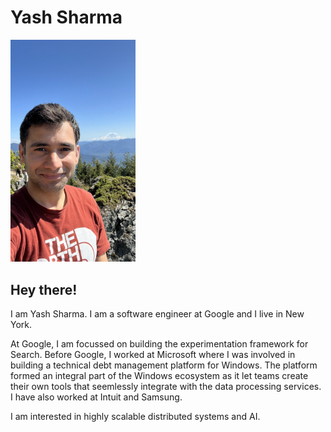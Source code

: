 # Yash Sharma

<img src="photo.jpg" alt="photo" width="200"/>

## Hey there!

I am Yash Sharma. I am a software engineer at Google and I live in New York.

At Google, I am focussed on building the experimentation framework for Search. Before Google, I worked at Microsoft where I was involved in building a technical debt management platform for Windows. The platform formed an integral part of the Windows ecosystem as it let teams create their own tools that seemlessly integrate with the data processing services.
I have also worked at Intuit and Samsung.

I am interested in highly scalable distributed systems and AI. 




